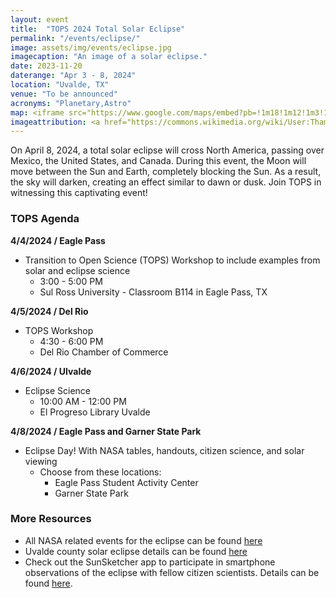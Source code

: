 ```yaml
---
layout: event
title:  "TOPS 2024 Total Solar Eclipse"
permalink: "/events/eclipse/"
image: assets/img/events/eclipse.jpg
imagecaption: "An image of a solar eclipse."
date: 2023-11-20
daterange: "Apr 3 - 8, 2024"
location: "Uvalde, TX"
venue: "To be announced"
acronyms: "Planetary,Astro"
map: <iframe src="https://www.google.com/maps/embed?pb=!1m18!1m12!1m3!1d62542.797075592076!2d-99.79996562205729!3d29.210134972682102!2m3!1f0!2f0!3f0!3m2!1i1024!2i768!4f13.1!3m3!1m2!1s0x865ee140326f39dd%3A0xa5b0b5d62bab238c!2sUvalde%2C%20TX%2078801!5e0!3m2!1sen!2sus!4v1706203388227!5m2!1sen!2sus" width="600" height="450" style="border:0;" allowfullscreen="" loading="lazy" referrerpolicy="no-referrer-when-downgrade"></iframe>
imageattribution: <a href="https://commons.wikimedia.org/wiki/User:Thammarith">Thammarith Likittheerameth</a>, <a href="https://commons.wikimedia.org/wiki/File:2019-12-26_Annular-Solar-Eclipse-in-Singapore.jpg">2019-12-26 Annular-Solar-Eclipse-in-Singapore</a>, <a href="https://creativecommons.org/licenses/by-sa/4.0/legalcode" rel="license">CC BY-SA 4.0</a>
---
```


On April 8, 2024, a total solar eclipse will cross North America, passing over Mexico, the United States, and Canada. During this event, the Moon will move between the Sun and Earth, completely blocking the Sun. As a result, the sky will darken, creating an effect similar to dawn or dusk.  Join TOPS in witnessing this captivating event!

### TOPS Agenda

**4/4/2024 / Eagle Pass**

- Transition to Open Science (TOPS) Workshop to include examples from solar and eclipse science
  - 3:00 - 5:00 PM
  - Sul Ross University - Classroom B114 in Eagle Pass, TX
  
**4/5/2024 / Del Rio**

- TOPS Workshop
  - 4:30 - 6:00 PM
  - Del Rio Chamber of Commerce
  
**4/6/2024 / Ulvalde**

- Eclipse Science
  - 10:00 AM - 12:00 PM
  - El Progreso Library Uvalde
  
**4/8/2024 / Eagle Pass and Garner State Park**

- Eclipse Day! With NASA tables, handouts, citizen science, and solar viewing
  - Choose from these locations:
    - Eagle Pass Student Activity Center
    - Garner State Park

### More Resources

- All NASA related events for the eclipse can be found [here](https://science.nasa.gov/eclipses/events/)
- Uvalde county solar eclipse details can be found [here](https://www.uvaldecountysolareclipse.com/total-eclipse-4824.html)
- Check out the SunSketcher app to participate in smartphone observations of the eclipse with fellow citizen scientists.  Details can be found [here](https://sunsketcher.org/index.php).